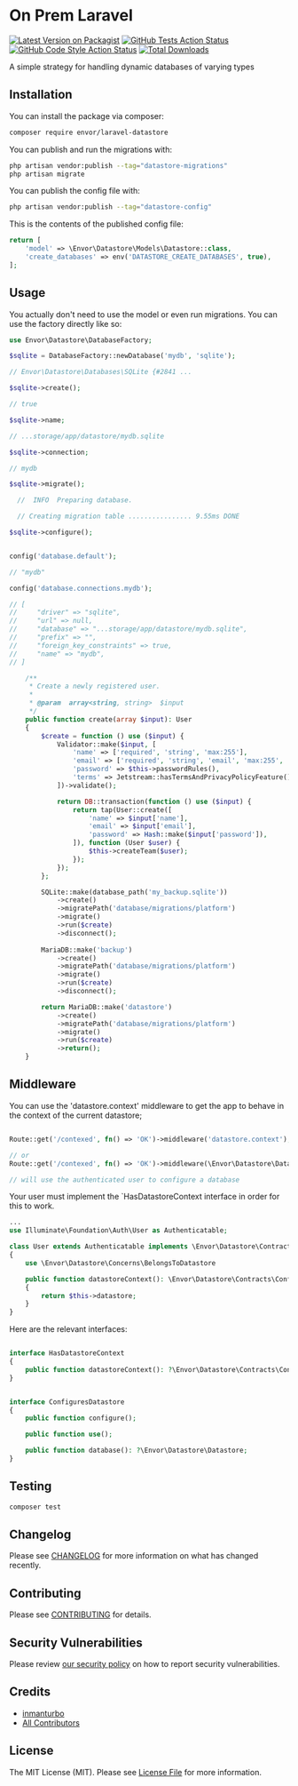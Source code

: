 # On Prem Laravel

[![Latest Version on Packagist](https://img.shields.io/packagist/v/envor/laravel-datastore.svg?style=flat-square)](https://packagist.org/packages/envor/laravel-datastore)
[![GitHub Tests Action Status](https://img.shields.io/github/actions/workflow/status/envor/laravel-datastore/run-tests.yml?branch=main&label=tests&style=flat-square)](https://github.com/envor/laravel-datastore/actions?query=workflow%3Arun-tests+branch%3Amain)
[![GitHub Code Style Action Status](https://img.shields.io/github/actions/workflow/status/envor/laravel-datastore/fix-php-code-style-issues.yml?branch=main&label=code%20style&style=flat-square)](https://github.com/envor/laravel-datastore/actions?query=workflow%3A"Fix+PHP+code+style+issues"+branch%3Amain)
[![Total Downloads](https://img.shields.io/packagist/dt/envor/laravel-datastore.svg?style=flat-square)](https://packagist.org/packages/envor/laravel-datastore)

A simple strategy for handling dynamic databases of varying types

## Installation

You can install the package via composer:

```bash
composer require envor/laravel-datastore
```

You can publish and run the migrations with:

```bash
php artisan vendor:publish --tag="datastore-migrations"
php artisan migrate
```

You can publish the config file with:

```bash
php artisan vendor:publish --tag="datastore-config"
```

This is the contents of the published config file:

```php
return [
    'model' => \Envor\Datastore\Models\Datastore::class,
    'create_databases' => env('DATASTORE_CREATE_DATABASES', true),
];
```

## Usage

You actually don't need to use the model or even run migrations. You can use the factory directly like so:

```php
use Envor\Datastore\DatabaseFactory;

$sqlite = DatabaseFactory::newDatabase('mydb', 'sqlite');

// Envor\Datastore\Databases\SQLite {#2841 ...

$sqlite->create();

// true

$sqlite->name;

// ...storage/app/datastore/mydb.sqlite

$sqlite->connection;

// mydb

$sqlite->migrate();

  //  INFO  Preparing database.  

  // Creating migration table ................ 9.55ms DONE

$sqlite->configure();


config('database.default');

// "mydb"

config('database.connections.mydb');

// [
//     "driver" => "sqlite",
//     "url" => null,
//     "database" => "...storage/app/datastore/mydb.sqlite",
//     "prefix" => "",
//     "foreign_key_constraints" => true,
//     "name" => "mydb",
// ]
```

```php
    /**
     * Create a newly registered user.
     *
     * @param  array<string, string>  $input
     */
    public function create(array $input): User
    {
        $create = function () use ($input) {
            Validator::make($input, [
                'name' => ['required', 'string', 'max:255'],
                'email' => ['required', 'string', 'email', 'max:255', 'unique:users'],
                'password' => $this->passwordRules(),
                'terms' => Jetstream::hasTermsAndPrivacyPolicyFeature() ? ['accepted', 'required'] : '',
            ])->validate();

            return DB::transaction(function () use ($input) {
                return tap(User::create([
                    'name' => $input['name'],
                    'email' => $input['email'],
                    'password' => Hash::make($input['password']),
                ]), function (User $user) {
                    $this->createTeam($user);
                });
            });
        };

        SQLite::make(database_path('my_backup.sqlite'))
            ->create()
            ->migratePath('database/migrations/platform')
            ->migrate()
            ->run($create)
            ->disconnect();
            
        MariaDB::make('backup')
            ->create()
            ->migratePath('database/migrations/platform')
            ->migrate()
            ->run($create)
            ->disconnect();

        return MariaDB::make('datastore')
            ->create()
            ->migratePath('database/migrations/platform')
            ->migrate()
            ->run($create)
            ->return();
    }
```

## Middleware

You can use the 'datastore.context' middleware to get the app to behave in the context of the current datastore;

```php

Route::get('/contexed', fn() => 'OK')->middleware('datastore.context');

// or
Route::get('/contexed', fn() => 'OK')->middleware(\Envor\Datastore\DatastoreContextMiddleware::class);

// will use the authenticated user to configure a database

```

Your user must implement the `HasDatastoreContext interface in order for this to work.

```php
...
use Illuminate\Foundation\Auth\User as Authenticatable;

class User extends Authenticatable implements \Envor\Datastore\Contracts\HasDatastoreContex
{
    use \Envor\Datastore\Concerns\BelongsToDatastore

    public function datastoreContext(): \Envor\Datastore\Contracts\ConfiguresDatastore;
    {
        return $this->datastore;
    }
}
```

Here are the relevant interfaces:

```php

interface HasDatastoreContext
{
    public function datastoreContext(): ?\Envor\Datastore\Contracts\ConfiguresDatastore;
}


interface ConfiguresDatastore
{
    public function configure();

    public function use();

    public function database(): ?\Envor\Datastore\Datastore;
}
```

## Testing

```bash
composer test
```

## Changelog

Please see [CHANGELOG](CHANGELOG.md) for more information on what has changed recently.

## Contributing

Please see [CONTRIBUTING](CONTRIBUTING.md) for details.

## Security Vulnerabilities

Please review [our security policy](../../security/policy) on how to report security vulnerabilities.

## Credits

- [inmanturbo](https://github.com/envor)
- [All Contributors](../../contributors)

## License

The MIT License (MIT). Please see [License File](LICENSE.md) for more information.
